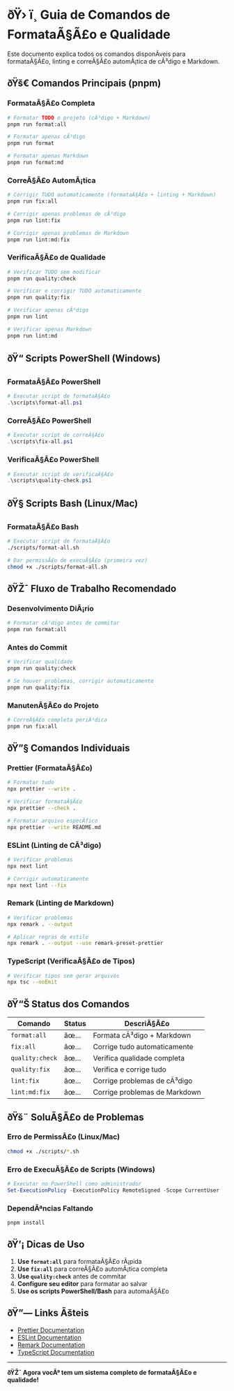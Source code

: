 # ðŸ› ï¸ Guia de Comandos de FormataÃ§Ã£o e Qualidade

Este documento explica todos os comandos disponÃ­veis para formataÃ§Ã£o, linting e correÃ§Ã£o
automÃ¡tica de cÃ³digo e Markdown.

## ðŸš€ Comandos Principais (pnpm)

### FormataÃ§Ã£o Completa

```bash
# Formatar TODO o projeto (cÃ³digo + Markdown)
pnpm run format:all

# Formatar apenas cÃ³digo
pnpm run format

# Formatar apenas Markdown
pnpm run format:md
```

### CorreÃ§Ã£o AutomÃ¡tica

```bash
# Corrigir TUDO automaticamente (formataÃ§Ã£o + linting + Markdown)
pnpm run fix:all

# Corrigir apenas problemas de cÃ³digo
pnpm run lint:fix

# Corrigir apenas problemas de Markdown
pnpm run lint:md:fix
```

### VerificaÃ§Ã£o de Qualidade

```bash
# Verificar TUDO sem modificar
pnpm run quality:check

# Verificar e corrigir TUDO automaticamente
pnpm run quality:fix

# Verificar apenas cÃ³digo
pnpm run lint

# Verificar apenas Markdown
pnpm run lint:md
```

## ðŸ“ Scripts PowerShell (Windows)

### FormataÃ§Ã£o PowerShell

```powershell
# Executar script de formataÃ§Ã£o
.\scripts\format-all.ps1
```

### CorreÃ§Ã£o PowerShell

```powershell
# Executar script de correÃ§Ã£o
.\scripts\fix-all.ps1
```

### VerificaÃ§Ã£o PowerShell

```powershell
# Executar script de verificaÃ§Ã£o
.\scripts\quality-check.ps1
```

## ðŸ§ Scripts Bash (Linux/Mac)

### FormataÃ§Ã£o Bash

```bash
# Executar script de formataÃ§Ã£o
./scripts/format-all.sh

# Dar permissÃ£o de execuÃ§Ã£o (primeira vez)
chmod +x ./scripts/format-all.sh
```

## ðŸŽ¯ Fluxo de Trabalho Recomendado

### Desenvolvimento DiÃ¡rio

```bash
# Formatar cÃ³digo antes de commitar
pnpm run format:all
```

### Antes do Commit

```bash
# Verificar qualidade
pnpm run quality:check

# Se houver problemas, corrigir automaticamente
pnpm run quality:fix
```

### ManutenÃ§Ã£o do Projeto

```bash
# CorreÃ§Ã£o completa periÃ³dica
pnpm run fix:all
```

## ðŸ”§ Comandos Individuais

### Prettier (FormataÃ§Ã£o)

```bash
# Formatar tudo
npx prettier --write .

# Verificar formataÃ§Ã£o
npx prettier --check .

# Formatar arquivo especÃ­fico
npx prettier --write README.md
```

### ESLint (Linting de CÃ³digo)

```bash
# Verificar problemas
npx next lint

# Corrigir automaticamente
npx next lint --fix
```

### Remark (Linting de Markdown)

```bash
# Verificar problemas
npx remark . --output

# Aplicar regras de estilo
npx remark . --output --use remark-preset-prettier
```

### TypeScript (VerificaÃ§Ã£o de Tipos)

```bash
# Verificar tipos sem gerar arquivos
npx tsc --noEmit
```

## ðŸ“Š Status dos Comandos

| Comando         | Status | DescriÃ§Ã£o                   |
| --------------- | ------ | ----------------------------- |
| `format:all`    | âœ…    | Formata cÃ³digo + Markdown    |
| `fix:all`       | âœ…    | Corrige tudo automaticamente  |
| `quality:check` | âœ…    | Verifica qualidade completa   |
| `quality:fix`   | âœ…    | Verifica e corrige tudo       |
| `lint:fix`      | âœ…    | Corrige problemas de cÃ³digo  |
| `lint:md:fix`   | âœ…    | Corrige problemas de Markdown |

## ðŸš¨ SoluÃ§Ã£o de Problemas

### Erro de PermissÃ£o (Linux/Mac)

```bash
chmod +x ./scripts/*.sh
```

### Erro de ExecuÃ§Ã£o de Scripts (Windows)

```powershell
# Executar no PowerShell como administrador
Set-ExecutionPolicy -ExecutionPolicy RemoteSigned -Scope CurrentUser
```

### DependÃªncias Faltando

```bash
pnpm install
```

## ðŸ’¡ Dicas de Uso

1. **Use `format:all`** para formataÃ§Ã£o rÃ¡pida
2. **Use `fix:all`** para correÃ§Ã£o automÃ¡tica completa
3. **Use `quality:check`** antes de commitar
4. **Configure seu editor** para formatar ao salvar
5. **Use os scripts PowerShell/Bash** para automaÃ§Ã£o

## ðŸ”— Links Ãšteis

- [Prettier Documentation](https://prettier.io/)
- [ESLint Documentation](https://eslint.org/)
- [Remark Documentation](https://remark.js.org/)
- [TypeScript Documentation](https://www.typescriptlang.org/)

---

**ðŸŽ¯ Agora vocÃª tem um sistema completo de formataÃ§Ã£o e qualidade!**
